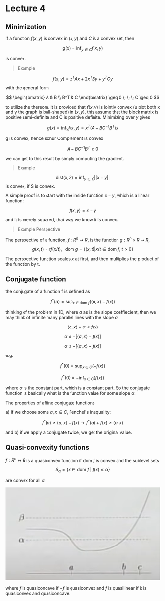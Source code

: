 # Lecture 4

## Minimization

if a function $f(x,y)$ is convex in $(x,y)$ and $C$ is a convex set, then 

$$
g(x) = \inf_{y \in C} f(x,y)
$$

is convex.

> Example

$$
f(x,y) = x^T A x+ 2x^TBy+y^TCy
$$

with the general form

$$
\begin{bmatrix}
A & B \\
B^T & C 
\end{bmatrix} \geq 0 \; \; \;
C \geq 0
$$

to utilize the thereom, it is provided that $f(x,y)$ is jointly convex (u plot both x and y the graph is ball-shaped) in $(x,y)$, this assume that the block matrix is positive semi-definite and C is positive definite. Minimizing over $y$ gives 

$$
g(x) = \inf_yf(x,y) = x^T(A-BC^{-1}B^T)x
$$

g is convex, hence schur Complement is convex

$$
A-BC^{-1}B^T \geq 0
$$

we can get to this result by simply computing the gradient.

> Example

$$
\text{dist}(x,S) = \inf_{y \in C} ||x-y||
$$
is convex, if S is convex.

A simple proof is to start with the inside function $x-y$, which is a linear function:

$$
f(x,y) = x-y
$$

and it is merely squared, that way we know it is convex.

> Example Perspective

The perspective of a function, $f: R^n \mapsto R$, is the function $g: R^n \times R \mapsto R$,

$$
g(x,t) = tf(x/t), \; \; \; \text{dom } g= \{(x,t) | x/t \in \text{dom }f, \; t > 0 \}
$$

The perspective function scales $x$ at first, and then multiplies the product of the function by t.

## Conjugate function

the conjugate of a function f is defined as

$$
f^*(a) = \sup_{x \; \in \; \text{dom }f} \left( \langle a,x \rangle  - f(x) \right)
$$

thinking of the problem in 1D, where $a$ as is the slope coeffiecient, then we may think of infinite many parallel lines with the slope $a$:

$$
\langle a,x \rangle  + \alpha \leq f(x)
$$

$$
\alpha \leq - [\langle a ,x \rangle  - f(x)]
$$

$$
\alpha \leq - [\langle a,x \rangle  - f(x)]
$$

e.g.

$$
f^*(0) = \sup_{x \; \in \; C} \{ -f(x) \}
$$

$$
f^*(0) = -\inf_{x \; \in \; C} \{ f(x) \}
$$

where $\alpha$ is the constant part, which is a constant part. So the conjugate function is basically what is the function value for some slope $\alpha$.

The properties of affine conjugate functions

a) if we choose some $a, x \in C$, Fenchel's inequality:

$$
f^*(a) \geq \langle a,x \rangle - f(x) \rightarrow f^*(a) + f(x) \geq \langle a,x \rangle 
$$

and b) if we apply a conjugate twice, we get the original value.

## Quasi-convexity functions

$f: R^n \mapsto R$ is a quasiconvex function if $\text{dom } f$ is convex and the sublevel sets

$$
S_{\alpha} = \{ x \in \text{dom } f \; | \; f(x) \leq \alpha \}
$$

are convex for all $\alpha$

<p align="center">
  <img src="imgl4/quasiconvex.PNG">
</p>

where $f$ is quasiconcave if $-f$ is quasiconvex and $f$ is quasilinear if it is quasiconvex and quasiconcave.